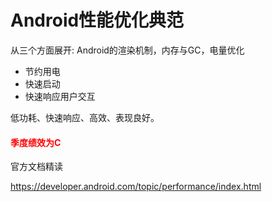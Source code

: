 # Android性能优化典范

从三个方面展开: Android的渲染机制，内存与GC，电量优化

* 节约用电
* 快速启动
* 快速响应用户交互

低功耗、快速响应、高效、表现良好。
#### **<font color='red'>季度绩效为C</font>**
官方文档精读

https://developer.android.com/topic/performance/index.html
